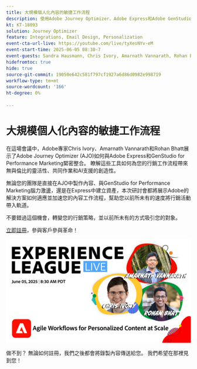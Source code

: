 ```yaml
---
title: 大規模個人化內容的敏捷工作流程
description: 使用Adobe Journey Optimizer、Adobe Express和Adobe GenStudio for Performance Marketing建立、共同作業和啟動。
kt: KT-18093
solution: Journey Optimizer
feature: Integrations, Email Design, Personalization
event-cta-url-live: https://youtube.com/live/tyXesNYv-eM
event-start-time: 2025-06-05 08:30-7
event-guests: Sandra Hausmann, Chris Ivory, Amarnath Vannarath, Rohan Bhatt
hidefromtoc: true
hide: true
source-git-commit: 19050e642c581f797cf1927a6d86d0982e998719
workflow-type: tm+mt
source-wordcount: '166'
ht-degree: 0%

---
```


# 大規模個人化內容的敏捷工作流程

在這場會議中，Adobe專家Chris Ivory、Amarnath Vannarath和Rohan Bhatt展示了Adobe Journey Optimizer (AJO)如何與Adobe Express和GenStudio for Performance Marketing緊密整合。 瞭解這些工具如何為您的行銷工作流程帶來無與倫比的靈活性、共同作業和AI支援的創造性。

無論您的團隊是直接在AJO中製作內容、與GenStudio for Performance Marketing腦力激盪，還是在Express中建立資產，本次研討會都將展示Adobe的解決方案如何適應並加速您的內容工作流程，幫助您以前所未有的速度將行銷活動帶入軌道。

不要錯過這個機會，轉變您的行銷策略，並以前所未有的方式吸引您的對象。

[立即註冊](https://engage.adobe.com/ExpLeagueLive-250605.html)，參與客戶參與革命！

![webbanner](/help/experience-league-live/assets/WebBannerExLLive-June05-2025.png)

做不到？ 無論如何註冊，我們之後都會將錄製內容傳送給您。 我們希望在那裡見到您！
